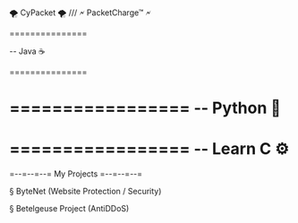 🌪️ CyPacket 🌪️ /// 🗲 PacketCharge™ 🗲

===============

-- Java ☕

===============

=================
-- Python 🐍
=================

=================
-- Learn C ⚙️
=================

=--=--=--= My Projects =--=--=--=

§ ByteNet (Website Protection / Security)

§ Betelgeuse Project (AntiDDoS)
